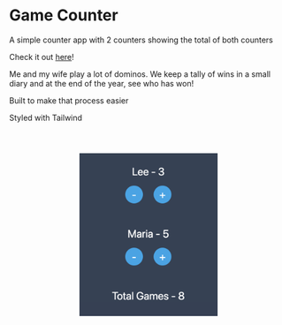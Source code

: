 # Game Counter

A simple counter app with 2 counters showing the total of both counters

Check it out [here](https://coolusername244.github.io/game-counter/)!

Me and my wife play a lot of dominos. We keep a tally of wins in a small diary and at the end of the year, see who has won!

Built to make that process easier

Styled with Tailwind

<div style="display: flex; justify-content: center; margin-top: 4em;">
  <img src="images/app-image.png" alt="A beautiful sunset" width="250">
</div>
